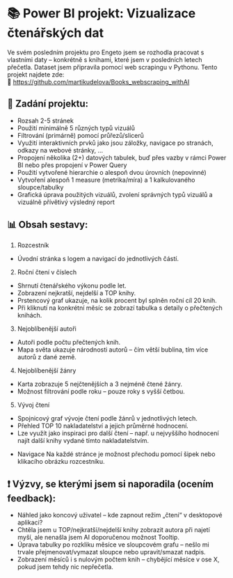
# 📚 Power BI projekt: Vizualizace čtenářských dat

Ve svém posledním projektu pro Engeto jsem se rozhodla pracovat s vlastními daty – konkrétně s knihami, které jsem v posledních letech přečetla. Dataset jsem připravila pomocí web scrapingu v Pythonu. Tento projekt najdete zde:  
🔗 https://github.com/martikudelova/Books_webscraping_withAI


## 📌 Zadání projektu:
- Rozsah 2-5 stránek
- Použití minimálně 5 různých typů vizuálů
- Filtrování (primárně) pomocí průřezů/slicerů
- Využití interaktivních prvků jako jsou záložky, navigace po stranách, odkazy na webové stránky, ...
- Propojení několika (2+) datových tabulek, buď přes vazby v rámci Power BI nebo přes propojení v Power Query
- Použití vytvořené hierarchie o alespoň dvou úrovních (nepovinné)
- Vytvoření alespoň 1 measure (metrika/míra) a 1 kalkulovaného sloupce/tabulky
- Grafická úprava použitých vizuálů, zvolení správných typů vizuálů a vizuálně přívětivý výsledný report


## 📊 Obsah sestavy:

1. Rozcestník
- Úvodní stránka s logem a navigací do jednotlivých částí.

2. Roční čtení v číslech
- Shrnutí čtenářského výkonu podle let.
- Zobrazení nejkratší, nejdelší a TOP knihy.
- Prstencový graf ukazuje, na kolik procent byl splněn roční cíl 20 knih.
- Při kliknutí na konkrétní měsíc se zobrazí tabulka s detaily o přečtených knihách.

3. Nejoblíbenější autoři
- Autoři podle počtu přečtených knih.
- Mapa světa ukazuje národnosti autorů – čím větší bublina, tím více autorů z dané země.

4. Nejoblíbenější žánry
- Karta zobrazuje 5 nejčtenějších a 3 nejméně čtené žánry.
- Možnost filtrování podle roku – pouze roky s vyšší četbou.

5. Vývoj čtení
- Spojnicový graf vývoje čtení podle žánrů v jednotlivých letech.
- Přehled TOP 10 nakladatelství a jejich průměrné hodnocení.
- Lze využít jako inspiraci pro další čtení – např. u nejvyššího hodnocení najít další knihy vydané tímto nakladatelstvím.

+ Navigace
Na každé stránce je možnost přechodu pomocí šipek nebo klikacího obrázku rozcestníku.



## ❗ Výzvy, se kterými jsem si naporadila (ocením feedback):
- Náhled jako koncový uživatel – kde zapnout režim „čtení“ v desktopové aplikaci?
- Chtěla jsem u TOP/nejkratší/nejdelší knihy zobrazit autora při najetí myší, ale nenašla jsem AI doporučenou možnost Tooltip.
- Úprava tabulky po rozkliku měsíce ve sloupcovém grafu – nešlo mi trvale přejmenovat/vymazat sloupce nebo upravit/smazat nadpis.
- Zobrazení měsíců i s nulovým počtem knih – chybějící měsíce v ose X, pokud jsem tehdy nic nepřečetla.
